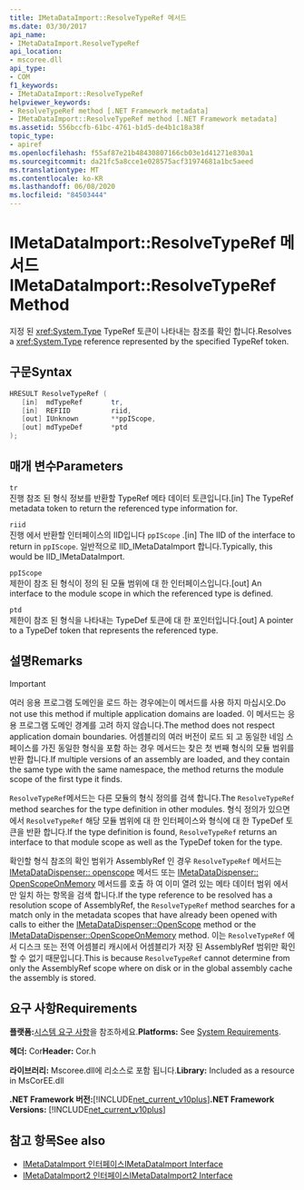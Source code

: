 ```yaml
---
title: IMetaDataImport::ResolveTypeRef 메서드
ms.date: 03/30/2017
api_name:
- IMetaDataImport.ResolveTypeRef
api_location:
- mscoree.dll
api_type:
- COM
f1_keywords:
- IMetaDataImport::ResolveTypeRef
helpviewer_keywords:
- ResolveTypeRef method [.NET Framework metadata]
- IMetaDataImport::ResolveTypeRef method [.NET Framework metadata]
ms.assetid: 556bccfb-61bc-4761-b1d5-de4b1c18a38f
topic_type:
- apiref
ms.openlocfilehash: f55af87e21b48430807166cb03e1d41271e830a1
ms.sourcegitcommit: da21fc5a8cce1e028575acf31974681a1bc5aeed
ms.translationtype: MT
ms.contentlocale: ko-KR
ms.lasthandoff: 06/08/2020
ms.locfileid: "84503444"
---
```

# <a name="imetadataimportresolvetyperef-method"></a><span data-ttu-id="09456-102">IMetaDataImport::ResolveTypeRef 메서드</span><span class="sxs-lookup"><span data-stu-id="09456-102">IMetaDataImport::ResolveTypeRef Method</span></span>
<span data-ttu-id="09456-103">지정 된 <xref:System.Type> TypeRef 토큰이 나타내는 참조를 확인 합니다.</span><span class="sxs-lookup"><span data-stu-id="09456-103">Resolves a <xref:System.Type> reference represented by the specified TypeRef token.</span></span>  
  
## <a name="syntax"></a><span data-ttu-id="09456-104">구문</span><span class="sxs-lookup"><span data-stu-id="09456-104">Syntax</span></span>  
  
```cpp  
HRESULT ResolveTypeRef (  
   [in]  mdTypeRef       tr,  
   [in]  REFIID          riid,  
   [out] IUnknown        **ppIScope,  
   [out] mdTypeDef       *ptd  
);  
```  
  
## <a name="parameters"></a><span data-ttu-id="09456-105">매개 변수</span><span class="sxs-lookup"><span data-stu-id="09456-105">Parameters</span></span>  
 `tr`  
 <span data-ttu-id="09456-106">진행 참조 된 형식 정보를 반환할 TypeRef 메타 데이터 토큰입니다.</span><span class="sxs-lookup"><span data-stu-id="09456-106">[in] The TypeRef metadata token to return the referenced type information for.</span></span>  
  
 `riid`  
 <span data-ttu-id="09456-107">진행 에서 반환할 인터페이스의 IID입니다 `ppIScope` .</span><span class="sxs-lookup"><span data-stu-id="09456-107">[in] The IID of the interface to return in `ppIScope`.</span></span> <span data-ttu-id="09456-108">일반적으로 IID_IMetaDataImport 합니다.</span><span class="sxs-lookup"><span data-stu-id="09456-108">Typically, this would be IID_IMetaDataImport.</span></span>  
  
 `ppIScope`  
 <span data-ttu-id="09456-109">제한이 참조 된 형식이 정의 된 모듈 범위에 대 한 인터페이스입니다.</span><span class="sxs-lookup"><span data-stu-id="09456-109">[out] An interface to the module scope in which the referenced type is defined.</span></span>  
  
 `ptd`  
 <span data-ttu-id="09456-110">제한이 참조 된 형식을 나타내는 TypeDef 토큰에 대 한 포인터입니다.</span><span class="sxs-lookup"><span data-stu-id="09456-110">[out] A pointer to a TypeDef token that represents the referenced type.</span></span>  
  
## <a name="remarks"></a><span data-ttu-id="09456-111">설명</span><span class="sxs-lookup"><span data-stu-id="09456-111">Remarks</span></span>  
  
> [!IMPORTANT]
> <span data-ttu-id="09456-112">여러 응용 프로그램 도메인을 로드 하는 경우에는이 메서드를 사용 하지 마십시오.</span><span class="sxs-lookup"><span data-stu-id="09456-112">Do not use this method if multiple application domains are loaded.</span></span> <span data-ttu-id="09456-113">이 메서드는 응용 프로그램 도메인 경계를 고려 하지 않습니다.</span><span class="sxs-lookup"><span data-stu-id="09456-113">The method does not respect application domain boundaries.</span></span> <span data-ttu-id="09456-114">어셈블리의 여러 버전이 로드 되 고 동일한 네임 스페이스를 가진 동일한 형식을 포함 하는 경우 메서드는 찾은 첫 번째 형식의 모듈 범위를 반환 합니다.</span><span class="sxs-lookup"><span data-stu-id="09456-114">If multiple versions of an assembly are loaded, and they contain the same type with the same namespace, the method returns the module scope of the first type it finds.</span></span>  
  
 <span data-ttu-id="09456-115">`ResolveTypeRef`메서드는 다른 모듈의 형식 정의를 검색 합니다.</span><span class="sxs-lookup"><span data-stu-id="09456-115">The `ResolveTypeRef` method searches for the type definition in other modules.</span></span> <span data-ttu-id="09456-116">형식 정의가 있으면에서 `ResolveTypeRef` 해당 모듈 범위에 대 한 인터페이스와 형식에 대 한 TypeDef 토큰을 반환 합니다.</span><span class="sxs-lookup"><span data-stu-id="09456-116">If the type definition is found, `ResolveTypeRef` returns an interface to that module scope as well as the TypeDef token for the type.</span></span>  
  
 <span data-ttu-id="09456-117">확인할 형식 참조의 확인 범위가 AssemblyRef 인 경우 `ResolveTypeRef` 메서드는 [IMetaDataDispenser:: openscope](imetadatadispenser-openscope-method.md) 메서드 또는 [IMetaDataDispenser:: OpenScopeOnMemory](imetadatadispenser-openscopeonmemory-method.md) 메서드를 호출 하 여 이미 열려 있는 메타 데이터 범위 에서만 일치 하는 항목을 검색 합니다.</span><span class="sxs-lookup"><span data-stu-id="09456-117">If the type reference to be resolved has a resolution scope of AssemblyRef, the `ResolveTypeRef` method searches for a match only in the metadata scopes that have already been opened with calls to either the [IMetaDataDispenser::OpenScope](imetadatadispenser-openscope-method.md) method or the [IMetaDataDispenser::OpenScopeOnMemory](imetadatadispenser-openscopeonmemory-method.md) method.</span></span> <span data-ttu-id="09456-118">이는 `ResolveTypeRef` 에서 디스크 또는 전역 어셈블리 캐시에서 어셈블리가 저장 된 AssemblyRef 범위만 확인할 수 없기 때문입니다.</span><span class="sxs-lookup"><span data-stu-id="09456-118">This is because `ResolveTypeRef` cannot determine from only the AssemblyRef scope where on disk or in the global assembly cache the assembly is stored.</span></span>  
  
## <a name="requirements"></a><span data-ttu-id="09456-119">요구 사항</span><span class="sxs-lookup"><span data-stu-id="09456-119">Requirements</span></span>  
 <span data-ttu-id="09456-120">**플랫폼:**[시스템 요구 사항](../../get-started/system-requirements.md)을 참조하세요.</span><span class="sxs-lookup"><span data-stu-id="09456-120">**Platforms:** See [System Requirements](../../get-started/system-requirements.md).</span></span>  
  
 <span data-ttu-id="09456-121">**헤더:** Cor</span><span class="sxs-lookup"><span data-stu-id="09456-121">**Header:** Cor.h</span></span>  
  
 <span data-ttu-id="09456-122">**라이브러리:** Mscoree.dll에 리소스로 포함 됩니다.</span><span class="sxs-lookup"><span data-stu-id="09456-122">**Library:** Included as a resource in MsCorEE.dll</span></span>  
  
 <span data-ttu-id="09456-123">**.NET Framework 버전:**[!INCLUDE[net_current_v10plus](../../../../includes/net-current-v10plus-md.md)]</span><span class="sxs-lookup"><span data-stu-id="09456-123">**.NET Framework Versions:** [!INCLUDE[net_current_v10plus](../../../../includes/net-current-v10plus-md.md)]</span></span>  
  
## <a name="see-also"></a><span data-ttu-id="09456-124">참고 항목</span><span class="sxs-lookup"><span data-stu-id="09456-124">See also</span></span>

- [<span data-ttu-id="09456-125">IMetaDataImport 인터페이스</span><span class="sxs-lookup"><span data-stu-id="09456-125">IMetaDataImport Interface</span></span>](imetadataimport-interface.md)
- [<span data-ttu-id="09456-126">IMetaDataImport2 인터페이스</span><span class="sxs-lookup"><span data-stu-id="09456-126">IMetaDataImport2 Interface</span></span>](imetadataimport2-interface.md)
